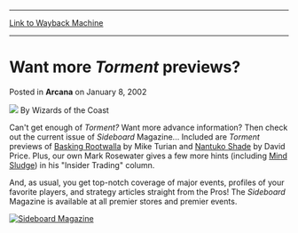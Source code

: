 
---
[Link to Wayback Machine](https://web.archive.org/web/20220628115539/https://magic.wizards.com/en/articles/archive/arcana/want-more-torment-previews-2002-01-08)

[_metadata_:author]:- "Wizards of the Coast"
[_metadata_:description]:- "Can't get enough of Torment? Want more advance information? Then check out the current issue of Sideboard Magazine... Included are Torment previews of Basking Rootwalla by Mike Turian and Nantuko Shade by David Price. Plus, our own Mark Rosewater gives a few more hints (including Mind Sludge) in his `Insider Trading` column.And, as usual, you get top-notch coverage of major"
[_metadata_:generator]:- "Drupal 7 (http://drupal.org)"
[_metadata_:node]:- "605871"
[_metadata_:publish_date]:- "2002-01-08"
[_metadata_:source]:- "div-main-content"
[_metadata_:title]:- "Want more Torment previews?"
[_metadata_:wayback_capture_timestamp]:- "2022-06-28 11:55:39"
[_metadata_:wayback_raw_url]:- "https://web.archive.org/web/20220628115539id_/https://magic.wizards.com/en/articles/archive/arcana/want-more-torment-previews-2002-01-08"
[_metadata_:wayback_url]:- "https://magic.wizards.com/en/articles/archive/arcana/want-more-torment-previews-2002-01-08"
---


Want more *Torment* previews?
=============================



 Posted in **Arcana**
 on January 8, 2002 






![](https://media.magic.wizards.com/styles/auth_small/public/images/person/wizards_author.jpg)
By Wizards of the Coast











Can't get enough of *Torment?* Want more advance information? Then check out the current issue of *Sideboard* Magazine... Included are *Torment* previews of [Basking Rootwalla](https://gatherer.wizards.com/Pages/Card/Details.aspx?name=Basking+Rootwalla) by Mike Turian and [Nantuko Shade](https://gatherer.wizards.com/Pages/Card/Details.aspx?name=Nantuko+Shade) by David Price. Plus, our own Mark Rosewater gives a few more hints (including [Mind Sludge](https://gatherer.wizards.com/Pages/Card/Details.aspx?name=Mind+Sludge)) in his "Insider Trading" column.

And, as usual, you get top-notch coverage of major events, profiles of your favorite players, and strategy articles straight from the Pros! The *Sideboard* Magazine is available at all premier stores and premier events.

[![Sideboard Magazine](https://media.magic.wizards.com/image_legacy_migration/magic/images/mtgcom/arcana/SideboardMag.jpg)](/en/articles/archive/event-coverage/3rd4th-place-playoff-rob-nadebaum-vs-daniel-clifton-2015-07-22)







